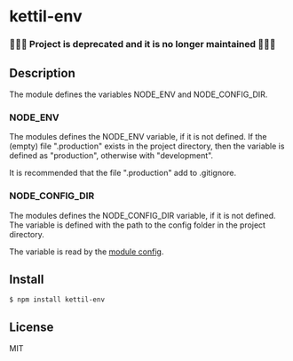 # kettil-env

### 🚧🚨🚧 Project is deprecated and it is no longer maintained 🚧🚨🚧

## Description

The module defines the variables NODE_ENV and NODE_CONFIG_DIR.

### NODE_ENV

The modules defines the NODE_ENV variable, if it is not defined.
If the (empty) file ".production" exists in the project directory, 
then the variable is defined as "production", otherwise with "development".

It is recommended that the file ".production" add to .gitignore.

### NODE_CONFIG_DIR

The modules defines the NODE_CONFIG_DIR variable, if it is not defined.
The variable is defined with the path to the config folder in the project directory.

The variable is read by the [module config](https://www.npmjs.com/package/config).

## Install

```
$ npm install kettil-env
```

## License
MIT

